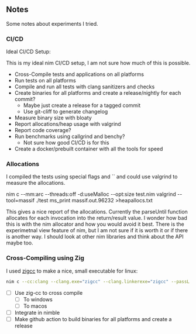 ## Notes

Some notes about experiments I tried.

### CI/CD

Ideal CI/CD Setup:

This is my ideal nim CI/CD setup, I am not sure how much of this is possible.

- Cross-Compile tests and applications on all platforms
- Run tests on all platforms
- Compile and run all tests with clang sanitizers and checks
- Create binaries for all platforms and create a release/nightly for each commit?
  - Maybe just create a release for a tagged commit
  - Use git-cliff to generate changelog
- Measure binary size with bloaty
- Report allocations/heap usage with valgrind
- Report code coverage?
- Run benchmarks using callgrind and benchy?
  - Not sure how good CI/CD is for this
- Create a docker/prebuilt container with all the tools for speed

### Allocations

I compiled the tests using special flags and `` and could use valgrind to measure the allocations.

  nim c --mm:arc --threads:off -d:useMalloc --opt:size test.nim
  valgrind --tool=massif ./test
  ms_print massif.out.96232 >heapallocs.txt

This gives a nice report of the allocations.
Currently the parseUntil function allocates for each invocation into the return/result value.
I wonder how bad this is with the nim allocator and how you would avoid it best.
There is the experimetnal view feature of nim, but I am not sure if it is worth it or if there is another way.
I should look at other nim libraries and think about the API maybe too.

### Cross-Compiling using Zig

I used [zigcc](https://github.com/enthus1ast/zigcc) to make a nice, small executable for linux:

```bash
nim c --cc:clang --clang.exe="zigcc" --clang.linkerexe="zigcc" --passL:"-target x86_64-linux-musl" --forceBuild:on  --passC:-flto --passL:-flto --passL:-static --passL:-Wl,-dead_strip --mm:arc -d:release --opt:speed -d:useMalloc noscat.nim
```

- [ ] Use zig-cc to cross compile
  - [ ] To windows
  - [ ] To macos
- [ ] Integrate in nimble
- [ ] Make github action to build binaries for all platforms and create a release
